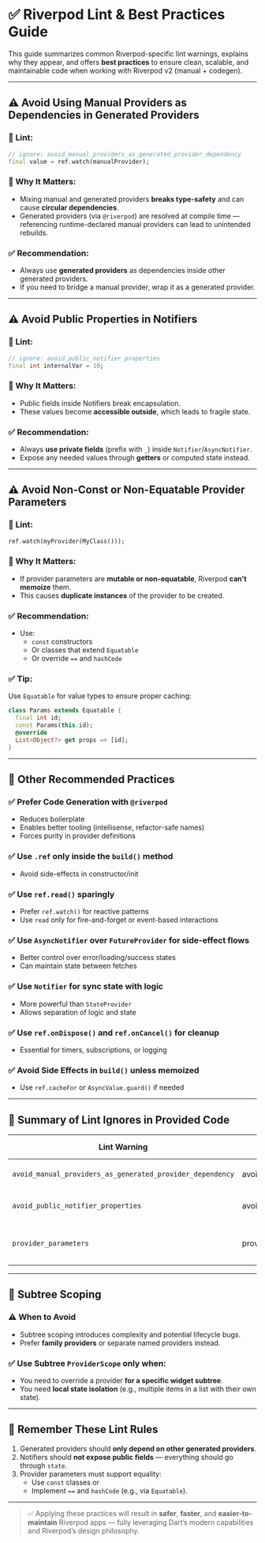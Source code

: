 # ✅ Riverpod Lint & Best Practices Guide

This guide summarizes common Riverpod-specific lint warnings, explains why they appear, and offers **best practices** 
to ensure clean, scalable, and maintainable code when working with Riverpod v2 (manual + codegen).

---

## ⚠️ Avoid Using Manual Providers as Dependencies in Generated Providers

### 🔹 Lint:
```dart
// ignore: avoid_manual_providers_as_generated_provider_dependency
final value = ref.watch(manualProvider);
```

### 🔹 Why It Matters:
- Mixing manual and generated providers **breaks type-safety** and can cause **circular dependencies**.
- Generated providers (via `@riverpod`) are resolved at compile time — referencing runtime-declared manual 
providers can lead to unintended rebuilds.

### ✅ Recommendation:
- Always use **generated providers** as dependencies inside other generated providers.
- If you need to bridge a manual provider, wrap it as a generated provider.

---

## ⚠️ Avoid Public Properties in Notifiers

### 🔹 Lint:
```dart
// ignore: avoid_public_notifier_properties
final int internalVar = 10;
```

### 🔹 Why It Matters:
- Public fields inside Notifiers break encapsulation.
- These values become **accessible outside**, which leads to fragile state.

### ✅ Recommendation:
- Always **use private fields** (prefix with `_`) inside `Notifier`/`AsyncNotifier`.
- Expose any needed values through **getters** or computed state instead.

---

## ⚠️ Avoid Non-Const or Non-Equatable Provider Parameters

### 🔹 Lint:
```dart
ref.watch(myProvider(MyClass()));
```

### 🔹 Why It Matters:
- If provider parameters are **mutable or non-equatable**, Riverpod **can't memoize** them.
- This causes **duplicate instances** of the provider to be created.

### ✅ Recommendation:
- Use:
  - `const` constructors
  - Or classes that extend `Equatable`
  - Or override `==` and `hashCode`

### ✅ Tip:
Use `Equatable` for value types to ensure proper caching:
```dart
class Params extends Equatable {
  final int id;
  const Params(this.id);
  @override
  List<Object?> get props => [id];
}
```

---

## 🧠 Other Recommended Practices

### ✅ Prefer Code Generation with `@riverpod`
- Reduces boilerplate
- Enables better tooling (intellisense, refactor-safe names)
- Forces purity in provider definitions

### ✅ Use `.ref` only inside the `build()` method
- Avoid side-effects in constructor/init

### ✅ Use `ref.read()` sparingly
- Prefer `ref.watch()` for reactive patterns
- Use `read` only for fire-and-forget or event-based interactions

### ✅ Use `AsyncNotifier` over `FutureProvider` for side-effect flows
- Better control over error/loading/success states
- Can maintain state between fetches

### ✅ Use `Notifier` for sync state with logic
- More powerful than `StateProvider`
- Allows separation of logic and state

### ✅ Use `ref.onDispose()` and `ref.onCancel()` for cleanup
- Essential for timers, subscriptions, or logging

### ✅ Avoid Side Effects in `build()` unless memoized
- Use `ref.cacheFor` or `AsyncValue.guard()` if needed

---

## 📌 Summary of Lint Ignores in Provided Code

| Lint Warning                                              | Example File                          | Fix Recommendation                       |
|-----------------------------------------------------------|---------------------------------------|------------------------------------------|
| `avoid_manual_providers_as_generated_provider_dependency` | avoid_man_as_gen_dependency.dart      | Convert `depProvider` to `@riverpod`     |
| `avoid_public_notifier_properties`                        | avoid_public_notifier_properties.dart | Make fields private (`_internalVar`)     |
| `provider_parameters`                                     | provider_parameters.dart              | Use const/Equatable params in providers  |

---

## 🧱 Subtree Scoping

### ⚠️ When to Avoid
- Subtree scoping introduces complexity and potential lifecycle bugs.
- Prefer **family providers** or separate named providers instead.

### ✅ Use Subtree `ProviderScope` only when:
- You need to override a provider **for a specific widget subtree**.
- You need **local state isolation** (e.g., multiple items in a list with their own state).

---

## 🚨 Remember These Lint Rules

1. Generated providers should **only depend on other generated providers**.
2. Notifiers should **not expose public fields** — everything should go through `state`.
3. Provider parameters must support equality:
   - Use `const` classes or
   - Implement `==` and `hashCode` (e.g., via `Equatable`).

---

> ✅ Applying these practices will result in **safer**, **faster**, and **easier-to-maintain** Riverpod apps — fully leveraging Dart’s modern capabilities and Riverpod’s design philosophy.

